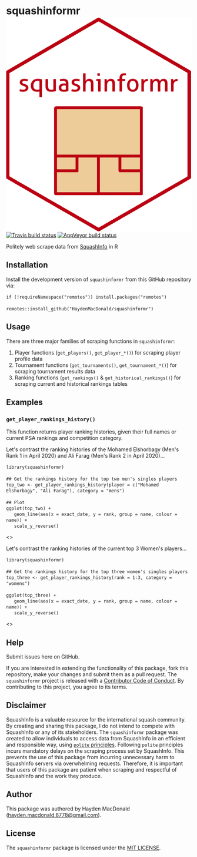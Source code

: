 # squashinformr <img src="man/figures/sticker.png" align="right" />

[![Travis build status](https://travis-ci.org/HaydenMacDonald/squashinformr.svg?branch=master)](https://travis-ci.org/github/HaydenMacDonald/squashinformr)
[![AppVeyor build status](https://ci.appveyor.com/api/projects/status/github/HaydenMacDonald/squashinformr?branch=master&svg=true)](https://ci.appveyor.com/project/HaydenMacDonald/squashinformr)

Politely web scrape data from [SquashInfo](http://www.squashinfo.com/) in R

## Installation

Install the development version of `squashinformr` from this GitHub repository via:

```{r}
if (!requireNamespace("remotes")) install.packages("remotes")

remotes::install_github("HaydenMacDonald/squashinformr")
```

## Usage

There are three major families of scraping functions in `squashinformr`:

1. Player functions (`get_players()`, `get_player_*()`) for scraping player profile data
2. Tournament functions (`get_tournaments()`, `get_tournament_*()`) for scraping tournament results data
3. Ranking functions (`get_rankings()` & `get_historical_rankings()`) for scraping current and historical rankings tables

## Examples



### `get_player_rankings_history()`

This function returns player ranking histories, given their full names or current PSA rankings and competition category.  

Let's contrast the ranking histories of the Mohamed Elshorbagy (Men's Rank 1 in April 2020) and Ali Farag (Men's Rank 2 in April 2020)...

```{r}
library(squashinformr)

## Get the rankings history for the top two men's singles players
top_two <- get_player_rankings_history(player = c("Mohamed Elshorbagy", "Ali Farag"), category = "mens")

## Plot
ggplot(top_two) +
   geom_line(aes(x = exact_date, y = rank, group = name, colour = name)) +
   scale_y_reverse()
```
<>

Let's contrast the ranking histories of the current top 3 Women's players...

```{r}
library(squashinformr)

## Get the rankings history for the top three women's singles players
top_three <- get_player_rankings_history(rank = 1:3, category = "womens")

ggplot(top_three) +
   geom_line(aes(x = exact_date, y = rank, group = name, colour = name)) +
   scale_y_reverse()
```

<>


## Help

Submit issues here on GitHub.  

If you are interested in extending the functionality of this package, fork this repository, make your changes and submit them as a pull request. The `squashinformr` project is released with a [Contributor Code of Conduct](https://github.com/HaydenMacDonald/squashinformr/blob/master/CODE_OF_CONDUCT.md). By contributing to this project, you agree to its terms.  

## Disclaimer

SquashInfo is a valuable resource for the international squash community. By creating and sharing this package, I do not intend to compete with SquashInfo or any of its stakeholders. The `squashinformr` package was created to allow individuals to access data from SquashInfo in an efficient and responsible way, using [`polite` principles](https://github.com/dmi3kno/polite). Following `polite` principles incurs mandatory delays on the scraping process set by SquashInfo. This prevents the use of this package from incurring unnecessary harm to SquashInfo servers via overwhelming requests. Therefore, it is important that users of this package are patient when scraping and respectful of SquashInfo and the work they produce.  

## Author

This package was authored by Hayden MacDonald (hayden.macdonald.8778@gmail.com). 

## License

The `squashinformr` package is licensed under the [MIT LICENSE](https://github.com/HaydenMacDonald/squashinformr/blob/master/LICENSE).
